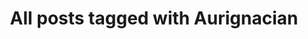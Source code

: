 ---
layout: tag
title: "All posts tagged with Aurignacian"
permalink: /weblog/tags/aurignacian/
taxonomy: Aurignacian
---